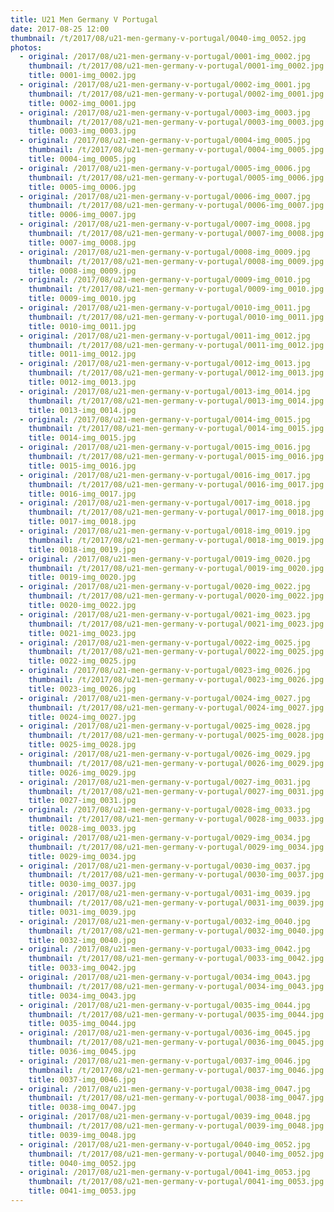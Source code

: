 ```yaml
---
title: U21 Men Germany V Portugal
date: 2017-08-25 12:00
thumbnail: /t/2017/08/u21-men-germany-v-portugal/0040-img_0052.jpg
photos:
  - original: /2017/08/u21-men-germany-v-portugal/0001-img_0002.jpg
    thumbnail: /t/2017/08/u21-men-germany-v-portugal/0001-img_0002.jpg
    title: 0001-img_0002.jpg
  - original: /2017/08/u21-men-germany-v-portugal/0002-img_0001.jpg
    thumbnail: /t/2017/08/u21-men-germany-v-portugal/0002-img_0001.jpg
    title: 0002-img_0001.jpg
  - original: /2017/08/u21-men-germany-v-portugal/0003-img_0003.jpg
    thumbnail: /t/2017/08/u21-men-germany-v-portugal/0003-img_0003.jpg
    title: 0003-img_0003.jpg
  - original: /2017/08/u21-men-germany-v-portugal/0004-img_0005.jpg
    thumbnail: /t/2017/08/u21-men-germany-v-portugal/0004-img_0005.jpg
    title: 0004-img_0005.jpg
  - original: /2017/08/u21-men-germany-v-portugal/0005-img_0006.jpg
    thumbnail: /t/2017/08/u21-men-germany-v-portugal/0005-img_0006.jpg
    title: 0005-img_0006.jpg
  - original: /2017/08/u21-men-germany-v-portugal/0006-img_0007.jpg
    thumbnail: /t/2017/08/u21-men-germany-v-portugal/0006-img_0007.jpg
    title: 0006-img_0007.jpg
  - original: /2017/08/u21-men-germany-v-portugal/0007-img_0008.jpg
    thumbnail: /t/2017/08/u21-men-germany-v-portugal/0007-img_0008.jpg
    title: 0007-img_0008.jpg
  - original: /2017/08/u21-men-germany-v-portugal/0008-img_0009.jpg
    thumbnail: /t/2017/08/u21-men-germany-v-portugal/0008-img_0009.jpg
    title: 0008-img_0009.jpg
  - original: /2017/08/u21-men-germany-v-portugal/0009-img_0010.jpg
    thumbnail: /t/2017/08/u21-men-germany-v-portugal/0009-img_0010.jpg
    title: 0009-img_0010.jpg
  - original: /2017/08/u21-men-germany-v-portugal/0010-img_0011.jpg
    thumbnail: /t/2017/08/u21-men-germany-v-portugal/0010-img_0011.jpg
    title: 0010-img_0011.jpg
  - original: /2017/08/u21-men-germany-v-portugal/0011-img_0012.jpg
    thumbnail: /t/2017/08/u21-men-germany-v-portugal/0011-img_0012.jpg
    title: 0011-img_0012.jpg
  - original: /2017/08/u21-men-germany-v-portugal/0012-img_0013.jpg
    thumbnail: /t/2017/08/u21-men-germany-v-portugal/0012-img_0013.jpg
    title: 0012-img_0013.jpg
  - original: /2017/08/u21-men-germany-v-portugal/0013-img_0014.jpg
    thumbnail: /t/2017/08/u21-men-germany-v-portugal/0013-img_0014.jpg
    title: 0013-img_0014.jpg
  - original: /2017/08/u21-men-germany-v-portugal/0014-img_0015.jpg
    thumbnail: /t/2017/08/u21-men-germany-v-portugal/0014-img_0015.jpg
    title: 0014-img_0015.jpg
  - original: /2017/08/u21-men-germany-v-portugal/0015-img_0016.jpg
    thumbnail: /t/2017/08/u21-men-germany-v-portugal/0015-img_0016.jpg
    title: 0015-img_0016.jpg
  - original: /2017/08/u21-men-germany-v-portugal/0016-img_0017.jpg
    thumbnail: /t/2017/08/u21-men-germany-v-portugal/0016-img_0017.jpg
    title: 0016-img_0017.jpg
  - original: /2017/08/u21-men-germany-v-portugal/0017-img_0018.jpg
    thumbnail: /t/2017/08/u21-men-germany-v-portugal/0017-img_0018.jpg
    title: 0017-img_0018.jpg
  - original: /2017/08/u21-men-germany-v-portugal/0018-img_0019.jpg
    thumbnail: /t/2017/08/u21-men-germany-v-portugal/0018-img_0019.jpg
    title: 0018-img_0019.jpg
  - original: /2017/08/u21-men-germany-v-portugal/0019-img_0020.jpg
    thumbnail: /t/2017/08/u21-men-germany-v-portugal/0019-img_0020.jpg
    title: 0019-img_0020.jpg
  - original: /2017/08/u21-men-germany-v-portugal/0020-img_0022.jpg
    thumbnail: /t/2017/08/u21-men-germany-v-portugal/0020-img_0022.jpg
    title: 0020-img_0022.jpg
  - original: /2017/08/u21-men-germany-v-portugal/0021-img_0023.jpg
    thumbnail: /t/2017/08/u21-men-germany-v-portugal/0021-img_0023.jpg
    title: 0021-img_0023.jpg
  - original: /2017/08/u21-men-germany-v-portugal/0022-img_0025.jpg
    thumbnail: /t/2017/08/u21-men-germany-v-portugal/0022-img_0025.jpg
    title: 0022-img_0025.jpg
  - original: /2017/08/u21-men-germany-v-portugal/0023-img_0026.jpg
    thumbnail: /t/2017/08/u21-men-germany-v-portugal/0023-img_0026.jpg
    title: 0023-img_0026.jpg
  - original: /2017/08/u21-men-germany-v-portugal/0024-img_0027.jpg
    thumbnail: /t/2017/08/u21-men-germany-v-portugal/0024-img_0027.jpg
    title: 0024-img_0027.jpg
  - original: /2017/08/u21-men-germany-v-portugal/0025-img_0028.jpg
    thumbnail: /t/2017/08/u21-men-germany-v-portugal/0025-img_0028.jpg
    title: 0025-img_0028.jpg
  - original: /2017/08/u21-men-germany-v-portugal/0026-img_0029.jpg
    thumbnail: /t/2017/08/u21-men-germany-v-portugal/0026-img_0029.jpg
    title: 0026-img_0029.jpg
  - original: /2017/08/u21-men-germany-v-portugal/0027-img_0031.jpg
    thumbnail: /t/2017/08/u21-men-germany-v-portugal/0027-img_0031.jpg
    title: 0027-img_0031.jpg
  - original: /2017/08/u21-men-germany-v-portugal/0028-img_0033.jpg
    thumbnail: /t/2017/08/u21-men-germany-v-portugal/0028-img_0033.jpg
    title: 0028-img_0033.jpg
  - original: /2017/08/u21-men-germany-v-portugal/0029-img_0034.jpg
    thumbnail: /t/2017/08/u21-men-germany-v-portugal/0029-img_0034.jpg
    title: 0029-img_0034.jpg
  - original: /2017/08/u21-men-germany-v-portugal/0030-img_0037.jpg
    thumbnail: /t/2017/08/u21-men-germany-v-portugal/0030-img_0037.jpg
    title: 0030-img_0037.jpg
  - original: /2017/08/u21-men-germany-v-portugal/0031-img_0039.jpg
    thumbnail: /t/2017/08/u21-men-germany-v-portugal/0031-img_0039.jpg
    title: 0031-img_0039.jpg
  - original: /2017/08/u21-men-germany-v-portugal/0032-img_0040.jpg
    thumbnail: /t/2017/08/u21-men-germany-v-portugal/0032-img_0040.jpg
    title: 0032-img_0040.jpg
  - original: /2017/08/u21-men-germany-v-portugal/0033-img_0042.jpg
    thumbnail: /t/2017/08/u21-men-germany-v-portugal/0033-img_0042.jpg
    title: 0033-img_0042.jpg
  - original: /2017/08/u21-men-germany-v-portugal/0034-img_0043.jpg
    thumbnail: /t/2017/08/u21-men-germany-v-portugal/0034-img_0043.jpg
    title: 0034-img_0043.jpg
  - original: /2017/08/u21-men-germany-v-portugal/0035-img_0044.jpg
    thumbnail: /t/2017/08/u21-men-germany-v-portugal/0035-img_0044.jpg
    title: 0035-img_0044.jpg
  - original: /2017/08/u21-men-germany-v-portugal/0036-img_0045.jpg
    thumbnail: /t/2017/08/u21-men-germany-v-portugal/0036-img_0045.jpg
    title: 0036-img_0045.jpg
  - original: /2017/08/u21-men-germany-v-portugal/0037-img_0046.jpg
    thumbnail: /t/2017/08/u21-men-germany-v-portugal/0037-img_0046.jpg
    title: 0037-img_0046.jpg
  - original: /2017/08/u21-men-germany-v-portugal/0038-img_0047.jpg
    thumbnail: /t/2017/08/u21-men-germany-v-portugal/0038-img_0047.jpg
    title: 0038-img_0047.jpg
  - original: /2017/08/u21-men-germany-v-portugal/0039-img_0048.jpg
    thumbnail: /t/2017/08/u21-men-germany-v-portugal/0039-img_0048.jpg
    title: 0039-img_0048.jpg
  - original: /2017/08/u21-men-germany-v-portugal/0040-img_0052.jpg
    thumbnail: /t/2017/08/u21-men-germany-v-portugal/0040-img_0052.jpg
    title: 0040-img_0052.jpg
  - original: /2017/08/u21-men-germany-v-portugal/0041-img_0053.jpg
    thumbnail: /t/2017/08/u21-men-germany-v-portugal/0041-img_0053.jpg
    title: 0041-img_0053.jpg
---
```

